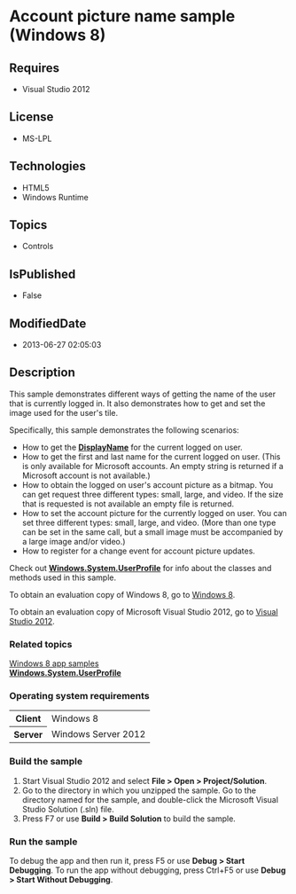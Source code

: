 # Account picture name sample (Windows 8)
## Requires
* Visual Studio 2012
## License
* MS-LPL
## Technologies
* HTML5
* Windows Runtime
## Topics
* Controls
## IsPublished
* False
## ModifiedDate
* 2013-06-27 02:05:03
## Description

<div id="mainSection">
<p>This sample demonstrates different ways of getting the name of the user that is currently logged in. It also demonstrates how to get and set the image used for the user's tile.
</p>
<p>Specifically, this sample demonstrates the following scenarios:</p>
<ul>
<li>How to get the <a href="http://msdn.microsoft.com/library/windows/apps/hh921595">
<b>DisplayName</b></a> for the current logged on user. </li><li>How to get the first and last name for the current logged on user. (This is only available for Microsoft accounts. An empty string is returned if a Microsoft account is not available.)
</li><li>How to obtain the logged on user's account picture as a bitmap. You can get request three different types: small, large, and video. If the size that is requested is not available an empty file is returned.
</li><li>How to set the account picture for the currently logged on user. You can set three different types: small, large, and video. (More than one type can be set in the same call, but a small image must be accompanied by a large image and/or video.)
</li><li>How to register for a change event for account picture updates. </li></ul>
<p>Check out <a href="http://msdn.microsoft.com/library/windows/apps/br241881"><b>Windows.System.UserProfile</b></a> for info about the classes and methods used in this sample.
</p>
<p>To obtain an evaluation copy of Windows&nbsp;8, go to <a href="http://go.microsoft.com/fwlink/p/?linkid=241655">
Windows&nbsp;8</a>.</p>
<p>To obtain an evaluation copy of Microsoft Visual Studio&nbsp;2012, go to <a href="http://go.microsoft.com/fwlink/p/?linkid=241656">
Visual Studio&nbsp;2012</a>.</p>
<h3><a id="related_topics"></a>Related topics</h3>
<dl><dt><a href="http://go.microsoft.com/fwlink/p/?LinkID=227694">Windows 8 app samples</a>
</dt><dt><a href="http://msdn.microsoft.com/library/windows/apps/br241881"><b>Windows.System.UserProfile</b></a>
</dt></dl>
<h3>Operating system requirements</h3>
<table>
<tbody>
<tr>
<th>Client</th>
<td><dt>Windows&nbsp;8 </dt></td>
</tr>
<tr>
<th>Server</th>
<td><dt>Windows Server&nbsp;2012 </dt></td>
</tr>
</tbody>
</table>
<h3>Build the sample</h3>
<ol>
<li>Start Visual Studio&nbsp;2012 and select <b>File &gt; Open &gt; Project/Solution</b>.
</li><li>Go to the directory in which you unzipped the sample. Go to the directory named for the sample, and double-click the Microsoft Visual Studio Solution (.sln) file.
</li><li>Press F7 or use <b>Build &gt; Build Solution</b> to build the sample. </li></ol>
<h3>Run the sample</h3>
<p>To debug the app and then run it, press F5 or use <b>Debug &gt; Start Debugging</b>. To run the app without debugging, press Ctrl&#43;F5 or use
<b>Debug &gt; Start Without Debugging</b>.</p>
</div>
